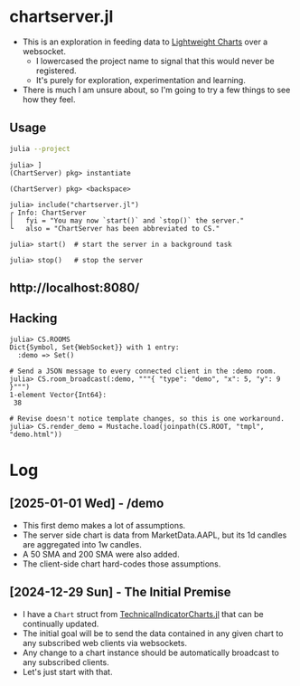 # chartserver.jl

- This is an exploration in feeding data to [Lightweight Charts](https://www.tradingview.com/lightweight-charts/) over a websocket.
  + I lowercased the project name to signal that this would never be registered.
  + It's purely for exploration, experimentation and learning.
- There is much I am unsure about, so I'm going to try a few things to see how they feel.

## Usage

```bash
julia --project
```

```julia-repl
julia> ]
(ChartServer) pkg> instantiate

(ChartServer) pkg> <backspace>

julia> include("chartserver.jl")
┌ Info: ChartServer
│   fyi = "You may now `start()` and `stop()` the server."
└   also = "ChartServer has been abbreviated to CS."

julia> start()  # start the server in a background task

julia> stop()   # stop the server
```

## http://localhost:8080/

## Hacking

```julia-repl
julia> CS.ROOMS
Dict{Symbol, Set{WebSocket}} with 1 entry:
  :demo => Set()

# Send a JSON message to every connected client in the :demo room.
julia> CS.room_broadcast(:demo, """{ "type": "demo", "x": 5, "y": 9 }""")
1-element Vector{Int64}:
 38

# Revise doesn't notice template changes, so this is one workaround.
julia> CS.render_demo = Mustache.load(joinpath(CS.ROOT, "tmpl", "demo.html"))
```

# Log

## [2025-01-01 Wed] - /demo
- This first demo makes a lot of assumptions.
- The server side chart is data from MarketData.AAPL, but its 1d candles are aggregated into 1w candles.
- A 50 SMA and 200 SMA were also added.
- The client-side chart hard-codes those assumptions.

## [2024-12-29 Sun] - The Initial Premise
- I have a `Chart` struct from [TechnicalIndicatorCharts.jl](https://github.com/g-gundam/TechnicalIndicatorCharts.jl) that can be continually updated.
- The initial goal will be to send the data contained in any given chart to any subscribed web clients via websockets.
- Any change to a chart instance should be automatically broadcast to any subscribed clients.
- Let's just start with that.
